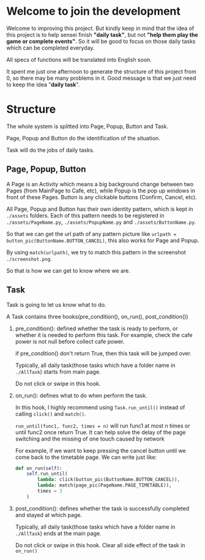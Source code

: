 # Welcome to join the development

Welcome to improving this project. But kindly keep in mind that the idea of this project is to help sensei finish **"daily task"**, but not **"help them play the game or complete events"**. So it will be good to focus on those daily tasks which can be completed everyday.

All specs of functions will be translated into English soon.

It spent me just one afternoon to generate the structure of this project from 0, so there may be many problems in it. Good message is that we just need to keep the idea "**daily task**".

# Structure

The whole system is splitted into Page, Popup, Button and Task.

Page, Popup and Button do the identification of the situation.

Task will do the jobs of daily tasks.

## Page, Popup, Button

A Page is an Activity which means a big background change between two Pages (from MainPage to Cafe, etc), while Popup is the pop up windows in front of these Pages. Button is any clickable buttons (Confirm, Cancel, etc). 

All Page, Popup and Button has their own identity pattern, which is kept in `./assets` folders. Each of this pattern needs to be registered in `./assets/PageName.py`, `./assets/PopupName.py` and `./assets/ButtonName.py`.

So that we can get the url path of any pattern picture like `urlpath = button_pic(ButtonName.BUTTON_CANCEL)`, this also works for Page and Popup.

By using `match(urlpath)`, we try to match this pattern in the screenshot `./screenshot.png`.

So that is how we can get to know where we are.

## Task

Task is going to let us know what to do.

A Task contains three hooks(pre_condition(), on_run(), post_condition())

1. pre_condition(): defined whether the task is ready to perform, or whether it is needed to perform this task. For example, check the cafe power is not null before collect cafe power.

    if pre_condition() don't return True, then this task will be jumped over.

    Typically, all daily task(those tasks which have a folder name in `./AllTask`) starts from main page.

    Do not click or swipe in this hook.

2. on_run(): defines what to do when perform the task.

    In this hook, I highly recommend using `Task.run_until()` instead of calling `click()` and `match()`.

    `run_until(func1, func2, times = n)` will run func1 at most n times or until func2 once return True. It can help solve the delay of the page switching and the missing of one touch caused by network

    For example, if we want to keep pressing the cancel button until we come back to the timetable page. We can write just like:

    ```python
    def on_run(self):
        self.run_until(
            lambda: click(button_pic(ButtonName.BUTTON_CANCEL)),
            lambda: match(page_pic(PageName.PAGE_TIMETABLE)),
            times = 3
        )
    ```

3. post_condition(): defines whether the task is successfully completed and stayed at which page.

    Typically, all daily task(those tasks which have a folder name in `./AllTask`) ends at the main page.

    Do not click or swipe in this hook. Clear all side effect of the task in `on_run()`